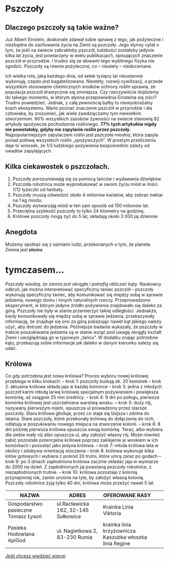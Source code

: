 # Pszczoły

## Dlaczego pszczoły są takie ważne?
Już Albert Einstein, doskonale zdawał sobie sprawę z tego, jak pożyteczne i niezbędne do zachowania życia na Ziemi są pszczoły. Jego słynny cytat o tym, że jeśli na świecie zabrakłoby pszczół, ludzkości zostałoby jedynie kilka lat życia, jest powtarzany w wielu publikacjach, opisujących znaczenie pszczół w przyrodzie. I trudno się ze słowami tego wybitnego fizyka nie zgodzić. Pszczoły są równie pożyteczne, co – niestety – niedoceniane.

Ich wielka rola, jaką każdego dnia, od setek tysięcy lat nieustannie wykonują, często jest bagatelizowana. Niestety, rozwój cywilizacji, a przede wszystkim stosowanie chemicznych środków ochrony roślin sprawia, że populacja pszczół drastycznie się zmniejsza. Czy rzeczywiście dojdziemy do takiego momentu, w którym słynna przepowiednia Einsteina się ziści? Trudno powiedzieć. Jednak, z całą pewnością byłby to niewyobrażalny krach ekosystemu. Warto poznać znaczenie pszczół w przyrodzie i dla człowieka, by zrozumieć, jak wiele zawdzięczamy tym niewielkim stworzeniom.
90% wszystkich zasobów żywności na świecie stanowią 82 artykuły spożywcze pochodzenia roślinnego. **77% tych artykułów nigdy nie powstałoby, gdyby nie zapylanie roślin przez pszczoły.** Najpopularniejszym zapylaczem roślin jest *pszczoła miodna*, która zapyla ponad połowę wszystkich roślin „spożywczych”. W prostym przeliczeniu daje to wniosek, że 1/3 ludzkiego pożywienia bezpośrednio zależy od owadów zapylających.

## Kilka ciekawostek o pszczołach.
 1. Pszczoły porozumiewają się za pomocą tańców i wydawania dźwięków.
 2. Pszczoła robotnica może wyprodukować w swoim życiu miód w ilości 1/12 łyżeczki od herbaty.
 3. Pszczoły muszą odwiedzić około 4 milionów kwiatów, aby zebrać nektar na 1 kg miodu.
 4. Pszczoły wytwarzają miód w ten sam sposób od 150 milionów lat.
 5. Przeciętna szybkość pszczoły to tylko 24 kilometry na godzinę.
 6. Królowe pszczoły mogą żyć do 5 lat, składają około 3 000 jaj dziennie


## Anegdota
Możemy spotkać się z opiniami ludzi, przekonanych o tym, że planeta Ziemia jest ~~płaska~~
# tymczasem...
*Pszczoły wiedzą, że ziemia jest okrągła i potrafią obliczać kąty.*
Naukowcy odkryli, jak można interpretować specyficzny taniec pszczół – pszczoły wykonują specyficzny taniec, aby komunikować się między sobą w sprawie jedzenia, nowego domu i innych naturalnych rzeczy. Przeprowadzono eksperyment, w którym jedyne źródło pożywienia znajdowało się daleko za górą. Pszczoły nie były w stanie przemierzyć takiej odległości. Jednakże, kiedy komunikowały się między sobą w sprawie jedzenia, przekazywały informację, że znajduje się ono za górą pokazując nawet kąt jakiego należy użyć, aby dotrzeć do jedzenia. Późniejsze badania wykazały, że pszczoły w trakcie poszukiwania jedzenia są w stanie wziąć pod uwagę okrągły kształt Ziemi i uwzględniają go w typowym „tańcu”. W dodatku znając potrzebne kąty, przekazują sobie informacje jak daleko w danym kierunku należy się udać.

## Królowa
Co gdy potrzebna jest nowa królowa? Proces wyboru nowej królowej przebiega w kilku krokach:
– krok 1: pszczoły budują ok. 20 komórek
– krok 2: aktualna królowa składa jaja w każdej komórce
– krok 3: jedna z młodych pszczół karmi młodą larwę królowej specjalnym pożywieniem i powiększa komórkę, aż osiągnie 25 mm średnicy.
– krok 4: 9 dni po połogu, pierwsza komórka królowej jest uszczelniana warstwą wosku.
– krok 5: duży rój, nazywany pierwszym rojem, opuszcza ul prowadzony przez starsze pszczoły. Stara królowa głoduje, przez co staje się lżejsza i zdolna do latania. Stare pszczoły, które przekonały królową do dołączenia do nich, odlatują w poszukiwaniu nowego miejsca na stworzenie kolonii.
– krok 6: 8 dni później pierwsza królowa opuszcza swoją komórkę. Teraz, albo wybiera dla siebie mały rój albo opuszcza ul, aby założyć własny rój. Może również zabić pozostałe potencjalne królowe poprzez zaklejenie je woskiem w ich komórkach i pozostać jako jedyna królowa.
– krok 7: młoda królowa lata w okolicy i zdobywa orientację otoczenia
– krok 8: królowa wykonuje kilka lotów gotowych i wybiera z pośród 20 trutni, które umrą zaraz po godach
– krok 9: po 3 dniach zapłodniona królowa zacznie składać jaja w wymiarze do 2000 na dzień. Z zapłodnionych jaj powstaną pszczoły robotnice, z niezapłodnionych trutnie.
– krok 10: królowa pozostaje z kolonią przynajmniej rok, zanim urośnie na tyle, by założyć własną kolonię. Pszczoły robotnice żyją tylko 40 dni, królowa może przeżyć nawet 5 lat.

| NAZWA                                | ADRES                               | OFEROWANE RASY                                             |   |   |
|--------------------------------------|-------------------------------------|------------------------------------------------------------|---|---|
| Gospodarstwo pasieczne Tomasz Łysoń  | ul.Racławicka 162, 32-145 Sułkowice | Krainka Linia Viktoria                                     |   |   |
| Pasieka Hodowlana ApiGod             | ul. Nagietkowa 2, 83-230 Rumia      | krainka linia krzyżownicza Kaszubka  włoszka linia Regine  |   |   |

[Jeśli chcesz wiedzieć więcej](http://uratujpszczole.pl/ciekawostki_o_pszczolach)
